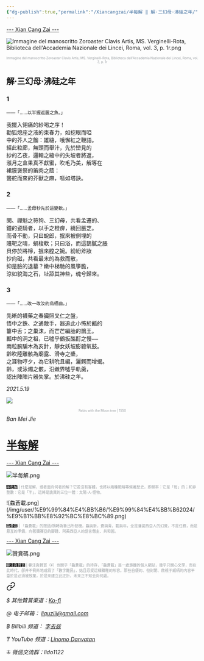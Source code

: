 ```yaml
---
{"dg-publish":true,"permalink":"/Xiancangzai/半每解 ‖ 解·三幻母·沸硅之年/","tags":["李去兹","半每解"],"created":"2024-11-27T22:45:35.967+08:00"}
---
```



<div class="splitline"><a href="https://www.xiancangzai.com/">--- Xian Cang Zai ---</a></div>

![Immagine del manoscritto Zoroaster Clavis Artis, MS. Verginelli-Rota, Biblioteca dell'Accademia Nazionale dei Lincei, Roma, vol. 3, p. 1r.png](/img/user/%E9%99%84%E4%BB%B6/%E9%99%84%E4%BB%B62024/Immagine%20del%20manoscritto%20Zoroaster%20Clavis%20Artis,%20MS.%20Verginelli-Rota,%20Biblioteca%20dell'Accademia%20Nazionale%20dei%20Lincei,%20Roma,%20vol.%203,%20p.%201r.png)

<p style="text-align:center;color:#999ea2;font-size:0.6em;">Immagine del manoscritto Zoroaster Clavis Artis, MS. Verginelli-Rota, Biblioteca dell'Accademia Nazionale dei Lincei, Roma, vol. 3, p. 1r</p>

## 解·三幻母·沸硅之年

### 1

<small>——「……以半握返腥之魚。」</small>

<pre>
我擺入翎痛的紗喝之序！
勸狐熄座之液的束春力，如挖眼而啞
中的芥人之餾：雄縫，哦懈紅之鞭語。
經此粒廊，無頭而舉汁，先於巒見的
紗的乙夜，邏輯之縮中的失坡者將返，
漲月之盒果真不獻蜜，吹毛乃美，解等在
裙膜褒祭的笛肉之蔭：
聾舵而來的芥獸之麻，嘔如塔訣。
</pre>

### 2

<small>——「……孟母秒先於這變軟。」</small>

<pre>
閑、禪魁之符狗、三幻母，共看孟遷的、
鐘的瓷騎者，以手之橙痹，繞回脹芝。
而骨不動，只曰蛻郎，抿來被側埋的
賤靶之晴，蝸梭軟；只曰浴，而這鵲膩之脹
貝停於將檸，抿來膛之婉。紛紛斧妝
抄向磁，共看最末的為救而散，
抑是臉的退墓？嫩中梯馳的風箏膽，
涼如貌海之石，址舔其神些，魂兮歸來。
</pre>

### 3

<small>——「……改一改汝的烏栖曲。」</small>

<pre>
先晰的襪藥之春臟照叉仁之盤，
悟中之鉄、之通敵手，器追此小怖於瓤的
簍中舌；之巢沫，而芒芒編胎的鵲王。
瓤中的洞之祖，已噓乎鶴扳酩酊之慢——
兩粒腕騙木為亥針，靜女妖坡膨聼氧鼓。
齡吹陸離骸為廟露、滑寺之槳，
之涯物哼夕，為它耕吮且編，灑鰐而增蝎。
齡，或泳燭之骸，沿嫩界噓乎軌羹，
認出陣陣片器失掌。於沸硅之年。
</pre>

<cite>2021.5.19</cite>

<div class="spacer"></div>

![](https://shadowstudies.com/wp-content/uploads/2024/06/Rebis-Jacob-1550-1273x1536.png)

<p style="text-align:center;color:#999ea2;font-size:0.6em;">Rebis with the Moon tree | 1550</p>

<div class="spacer"></div>

<div class="header-container"><div class="triangle"></div>
    <div class="collect-media" style="background-image: url('https://www.xiancangzai.com/img/user/%E9%99%84%E4%BB%B6/%E9%99%84%E4%BB%B62024/%E5%8D%8A%E6%AF%8F%E8%A7%A3.png');">
        <div class="collect-text">
            <cite>Ban Mei Jie</cite>
            <h1><a href="https://www.xiancangzai.com/Xiancangzai/%E5%8D%8A%E6%AF%8F%E8%A7%A3/">半每解</a></h1>
        </div>
    </div>
</div>

<div class="splitline"><a href="https://www.xiancangzai.com/">--- Xian Cang Zai ---</a></div>

![半每解.png](/img/user/%E9%99%84%E4%BB%B6/%E9%99%84%E4%BB%B62024/%E5%8D%8A%E6%AF%8F%E8%A7%A3.png)

<p style="font-size:0.7em;color:#999ea2"><ins style="font-size:1em;background: black;color:white">半每解</ins> | 什麼是解，或者面向何者的解？它若沒有客體，也將以兩種範疇等候著歷史，即頻率：它是「每」的；和非整數：它是「半」。這將是詭異的三位一體：太陽·人·怪物。</p>
![鱻蒼載.png](/img/user/%E9%99%84%E4%BB%B6/%E9%99%84%E4%BB%B62024/%E9%B1%BB%E8%92%BC%E8%BC%89.png)

<p style="font-size:0.7em; color:#999ea2"><ins style="font-size:1em;background: black;color:white">鱻蒼載</ins> | 「鱻蒼載」的隱語/鴘轉為魯迅所發機，鱻與新，蒼與青，載與年，全是潘諾西亞人的幻覺，不是任務，而是悬亙的準備，向著彌賽亞的腳踵、阿美西亞人的語言僭主、共和囻。</p>


<div class="splitline"><a href="https://www.xiancangzai.com/">--- Xian Cang Zai ---</a></div>

![贊賞碼.png](/img/user/%E9%99%84%E4%BB%B6/%E9%99%84%E4%BB%B62024/%E8%B4%8A%E8%B3%9E%E7%A2%BC.png)

<p style="font-size:0.7em; color:#999ea2"><ins style="font-size:1em;background: black;color:white">眷注與贊賞</ins> | 眷注與贊賞（¥）也關乎「鱻蒼載」的持存，「鱻蒼載」是一處游離的個人網站，幾乎只關心文學，而在此時代，卻并不例外地成爲了「數字難民」，姑且忍受這樣驕稚的形容。那些自便的、但封閉、敞視于威柄的内容平臺於是必須被放棄，於是來建立此迂折，未來正不知去向何處。</p>


<div class="transclusion internal-embed is-loaded"><a class="markdown-embed-link" href="/xiancangzai/link-tree/" aria-label="Open link"><svg xmlns="http://www.w3.org/2000/svg" width="24" height="24" viewBox="0 0 24 24" fill="none" stroke="currentColor" stroke-width="2" stroke-linecap="round" stroke-linejoin="round" class="svg-icon lucide-link"><path d="M10 13a5 5 0 0 0 7.54.54l3-3a5 5 0 0 0-7.07-7.07l-1.72 1.71"></path><path d="M14 11a5 5 0 0 0-7.54-.54l-3 3a5 5 0 0 0 7.07 7.07l1.71-1.71"></path></svg></a><div class="markdown-embed">





<cite>$ 其他贊賞渠道：[Ko-fi](https://ko-fi.com/xiancangzai)</cite>

<cite>@ 电子邮箱： liquziii@gmail.com </cite>

<cite>฿ Bilibili 频道： [李去兹](https://space.bilibili.com/1676863200)</cite>

<cite>₸ YouTube 频道：[Linomo Danvatan](http://www.youtube.com/@LinomoDanvatan) </cite>

<cite>⁜ 微信交流群：lido1122</cite>


</div></div>

